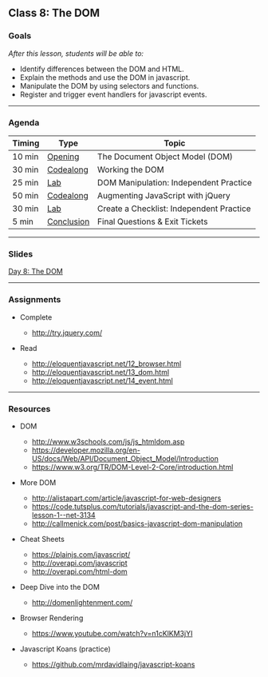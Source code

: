 ## Class 8: The DOM

### Goals
*After this lesson, students will be able to:*

* Identify differences between the DOM and HTML.
* Explain the methods and use the DOM in javascript.
* Manipulate the DOM by using selectors and functions.
* Register and trigger event handlers for javascript events.

---

### Agenda


| Timing | Type | Topic |
| --- | --- | --- |
| 10 min | [Opening](#opening) | The Document Object Model (DOM) |
| 30 min | [Codealong](#codealong1) | Working the DOM |
| 25 min | [Lab](#lab1) | DOM Manipulation: Independent Practice |
| 50 min | [Codealong](#codealong2) | Augmenting JavaScript with jQuery |
| 30 min | [Lab](#lab2)| Create a Checklist: Independent Practice |
| 5 min | [Conclusion](#conclusion) | Final Questions & Exit Tickets  |

---

### Slides

[Day 8: The DOM](http://ga-students.github.io/JS-BOS-03/8-the-dom/)

---

### Assignments

* Complete 
	- http://try.jquery.com/

* Read 
	- http://eloquentjavascript.net/12_browser.html
	- http://eloquentjavascript.net/13_dom.html
	- http://eloquentjavascript.net/14_event.html
---

### Resources
- DOM
	- http://www.w3schools.com/js/js_htmldom.asp
	- https://developer.mozilla.org/en-US/docs/Web/API/Document_Object_Model/Introduction	
	- https://www.w3.org/TR/DOM-Level-2-Core/introduction.html

- More DOM
	- http://alistapart.com/article/javascript-for-web-designers
	- https://code.tutsplus.com/tutorials/javascript-and-the-dom-series-lesson-1--net-3134
	- http://callmenick.com/post/basics-javascript-dom-manipulation

- Cheat Sheets
	- https://plainjs.com/javascript/
	- http://overapi.com/javascript
	- http://overapi.com/html-dom

- Deep Dive into the DOM
	- http://domenlightenment.com/

- Browser Rendering
	- https://www.youtube.com/watch?v=n1cKlKM3jYI

- Javascript Koans (practice)
	- https://github.com/mrdavidlaing/javascript-koans








